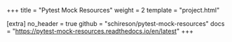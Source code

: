 +++
title = "Pytest Mock Resources"
weight = 2
template = "project.html"

[extra]
no_header = true
github = "schireson/pytest-mock-resources"
docs = "https://pytest-mock-resources.readthedocs.io/en/latest"
+++
